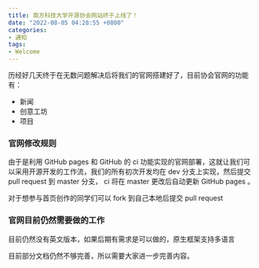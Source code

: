 ```yaml
---
title: 南方科技大学开源协会网站终于上线了！
date: "2022-08-05 04:28:55 +0800"
categories:
- 通知
tags:
- Welcome
---
```


历经好几天终于在无数问题解决后将我们的官网搭建好了，目前协会官网的功能有：
- 新闻
- 创意工坊
- 项目


### 官网修改规则
由于是利用 GitHub pages 和 GitHub 的 ci 功能实现的官网部署，这就让我们可以采用开源开发的工作流，我们的所有初次开发均在 dev 分支上实现，然后提交 pull request 到 master 分支， ci 将在 master 更改后自动更新 GitHub pages 。

对于想参与首页创作的同学们可以 fork 到自己本地后提交 pull request

### 官网目前仍然需要做的工作
目前仍然没有英文版本，如果后期有需求是可以做的，原生框架支持多语言

目前部分文档仍然不够完善，所以需要大家进一步完善内容。